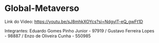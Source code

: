 # Global-Metaverso

Link do Video:
https://youtu.be/sJ8mhkXOYcs?si=NdgylT-eQ_gwFt1D

Integrantes:
Eduardo Gomes Pinho Junior - 97919
/ Gustavo Ferreira Lopes - 98887
/ Enzo de Oliveira Cunha - 550985

